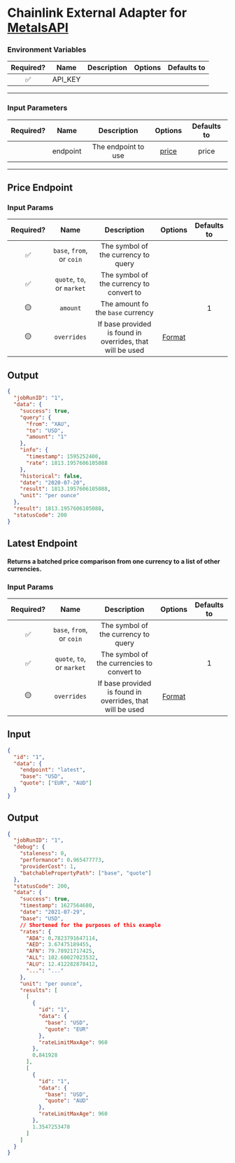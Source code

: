 # Chainlink External Adapter for [MetalsAPI](https://metals-api.com/documentation#convertcurrency)

### Environment Variables

| Required? |  Name   | Description | Options | Defaults to |
| :-------: | :-----: | :---------: | :-----: | :---------: |
|    ✅     | API_KEY |             |         |             |

---

### Input Parameters

| Required? |   Name   |     Description     |         Options          | Defaults to |
| :-------: | :------: | :-----------------: | :----------------------: | :---------: |
|           | endpoint | The endpoint to use | [price](#Price-Endpoint) |    price    |

---

## Price Endpoint

### Input Params

| Required? |            Name            |                        Description                        |                                       Options                                        | Defaults to |
| :-------: | :------------------------: | :-------------------------------------------------------: | :----------------------------------------------------------------------------------: | :---------: |
|    ✅     | `base`, `from`, or `coin`  |            The symbol of the currency to query            |                                                                                      |             |
|    ✅     | `quote`, `to`, or `market` |         The symbol of the currency to convert to          |                                                                                      |             |
|    🟡     |          `amount`          |             The amount fo the `base` currency             |                                                                                      |      1      |
|    🟡     |        `overrides`         | If base provided is found in overrides, that will be used | [Format](../../core/bootstrap/src/lib/external-adapter/overrides/presetSymbols.json) |             |

## Output

```json
{
  "jobRunID": "1",
  "data": {
    "success": true,
    "query": {
      "from": "XAU",
      "to": "USD",
      "amount": "1"
    },
    "info": {
      "timestamp": 1595252400,
      "rate": 1813.1957606105088
    },
    "historical": false,
    "date": "2020-07-20",
    "result": 1813.1957606105088,
    "unit": "per ounce"
  },
  "result": 1813.1957606105088,
  "statusCode": 200
}
```

## Latest Endpoint

#### Returns a batched price comparison from one currency to a list of other currencies.

### Input Params

| Required? |            Name            |                        Description                        |                                       Options                                        | Defaults to |
| :-------: | :------------------------: | :-------------------------------------------------------: | :----------------------------------------------------------------------------------: | :---------: |
|    ✅     | `base`, `from`, or `coin`  |            The symbol of the currency to query            |                                                                                      |             |
|    ✅     | `quote`, `to`, or `market` |        The symbol of the currencies to convert to         |                                                                                      |      1      |
|    🟡     |        `overrides`         | If base provided is found in overrides, that will be used | [Format](../../core/bootstrap/src/lib/external-adapter/overrides/presetSymbols.json) |             |

## Input

```json
{
  "id": "1",
  "data": {
    "endpoint": "latest",
    "base": "USD",
    "quote": ["EUR", "AUD"]
  }
}
```

## Output

```json
{
  "jobRunID": "1",
  "debug": {
    "staleness": 0,
    "performance": 0.965477773,
    "providerCost": 1,
    "batchablePropertyPath": ["base", "quote"]
  },
  "statusCode": 200,
  "data": {
    "success": true,
    "timestamp": 1627564680,
    "date": "2021-07-29",
    "base": "USD",
    // Shortened for the purposes of this example
    "rates": {
      "ADA": 0.7823791647114,
      "AED": 3.67475189455,
      "AFN": 79.78921717425,
      "ALL": 102.60027023532,
      "ALU": 12.412282878412,
      "...": "..."
    },
    "unit": "per ounce",
    "results": [
      [
        {
          "id": "1",
          "data": {
            "base": "USD",
            "quote": "EUR"
          },
          "rateLimitMaxAge": 960
        },
        0.841928
      ],
      [
        {
          "id": "1",
          "data": {
            "base": "USD",
            "quote": "AUD"
          },
          "rateLimitMaxAge": 960
        },
        1.3547253478
      ]
    ]
  }
}
```
